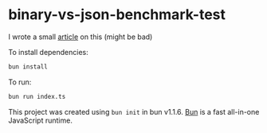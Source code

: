 # binary-vs-json-benchmark-test

I wrote a small [article](https://hjkl11.hashnode.dev/performance-analysis-of-json-buffer-custom-binary-protocol-protobuf-and-messagepack-for-websockets) on this (might be bad)

To install dependencies:

```bash
bun install
```

To run:

```bash
bun run index.ts
```

This project was created using `bun init` in bun v1.1.6. [Bun](https://bun.sh) is a fast all-in-one JavaScript runtime.
